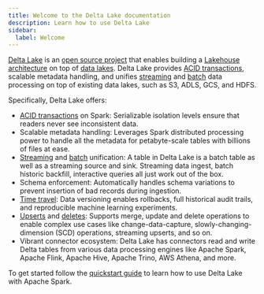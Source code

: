 ```yaml
---
title: Welcome to the Delta Lake documentation
description: Learn how to use Delta Lake
sidebar:
  label: Welcome
---
```


[Delta Lake](https://delta.io) is an [open source project](https://github.com/delta-incubator/delta-site) that enables building a [Lakehouse architecture](https://databricks.com/blog/2020/01/30/what-is-a-data-lakehouse.html) on top of [data lakes](https://databricks.com/discover/data-lakes/introduction). Delta Lake provides [ACID transactions](/apache-spark-connector/concurrency-control/), scalable metadata handling, and unifies [streaming](/apache-spark-connector/table-streaming-reads-and-writes) and [batch](/apache-spark-connector/table-batch-reads-and-writes) data processing on top of existing data lakes, such as S3, ADLS, GCS, and HDFS.

Specifically, Delta Lake offers:

- [ACID transactions](/apache-spark-connector/concurrency-control/) on Spark: Serializable isolation levels ensure that readers never see inconsistent data.
- Scalable metadata handling: Leverages Spark distributed processing power to handle all the metadata for petabyte-scale tables with billions of files at ease.
- [Streaming](/apache-spark-connector/table-streaming-reads-and-writes) and [batch](/apache-spark-connector/table-batch-reads-and-writes) unification: A table in Delta Lake is a batch table as well as a streaming source and sink. Streaming data ingest, batch historic backfill, interactive queries all just work out of the box.
- Schema enforcement: Automatically handles schema variations to prevent insertion of bad records during ingestion.
- [Time travel](/apache-spark-connector/table-batch-reads-and-writes/#query-an-older-snapshot-of-a-table-time-travel): Data versioning enables rollbacks, full historical audit trails, and reproducible machine learning experiments.
- [Upserts](/apache-spark-connector/table-deletes-updates-and-merges/#upsert-into-a-table-using-merge) and [deletes](/apache-spark-connector/table-deletes-updates-and-merges/#delete-from-a-table): Supports merge, update and delete operations to enable complex use cases like change-data-capture, slowly-changing-dimension (SCD) operations, streaming upserts, and so on.
- Vibrant connector ecosystem: Delta Lake has connectors read and write Delta tables from various data processing engines like Apache Spark, Apache Flink, Apache Hive, Apache Trino, AWS Athena, and more.

To get started follow the [quickstart guide](/apache-spark-connector/quick) to learn how to use Delta Lake with Apache Spark.
